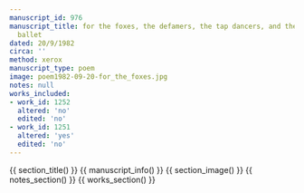 ```yaml
---
manuscript_id: 976
manuscript_title: for the foxes, the defamers, the tap dancers, and the dreamers of
  ballet
dated: 20/9/1982
circa: ''
method: xerox
manuscript_type: poem
image: poem1982-09-20-for_the_foxes.jpg
notes: null
works_included:
- work_id: 1252
  altered: 'no'
  edited: 'no'
- work_id: 1251
  altered: 'yes'
  edited: 'no'
---
```


{{ section_title() }}
{{ manuscript_info() }}
{{ section_image() }}
{{ notes_section() }}
{{ works_section() }}
